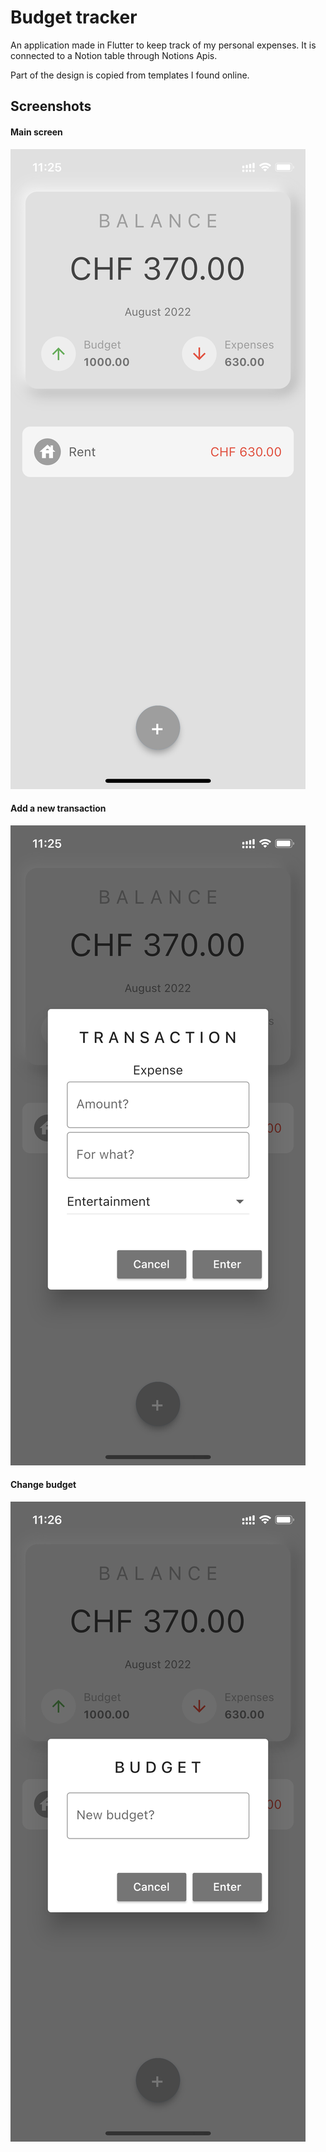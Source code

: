 # Budget tracker

An application made in Flutter to keep track of my personal expenses. 
It is connected to a Notion table through Notions Apis.

Part of the design is copied from templates I found online.

## Screenshots
#### Main screen

![alt text](https://github.com/GiorgioMannarini/budget-tracker-app/blob/main/readme-images/main.PNG)

#### Add a new transaction

![alt text](https://github.com/GiorgioMannarini/budget-tracker-app/blob/main/readme-images/add.PNG)

#### Change budget

![alt text](https://github.com/GiorgioMannarini/budget-tracker-app/blob/main/readme-images/budget.PNG)